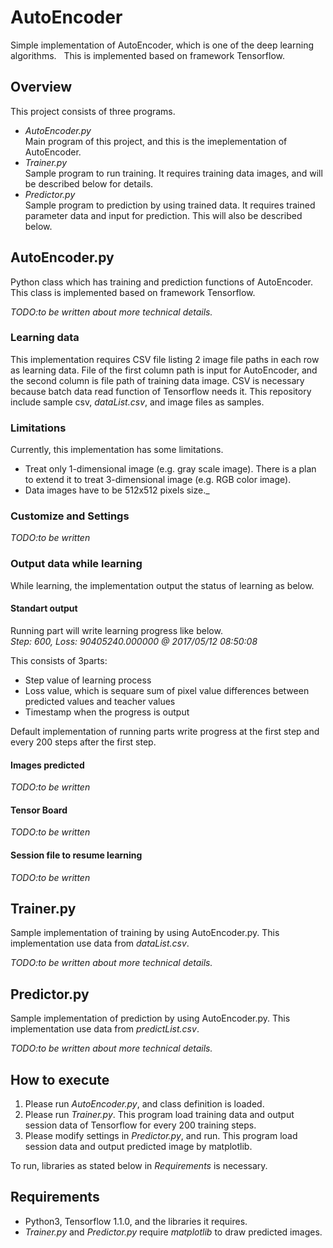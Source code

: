 # AutoEncoder
Simple implementation of AutoEncoder, which is one of the deep learning algorithms.  
This is implemented based on framework Tensorflow.

## Overview
This project consists of three programs.

* _AutoEncoder.py_  
    Main program of this project, and this is the imeplementation of AutoEncoder. 
* _Trainer.py_  
    Sample program to run training. It requires training data images, and will be described below for details.
* _Predictor.py_  
    Sample program to prediction by using trained data. It requires trained parameter data and input for prediction. This will also be described below.

## AutoEncoder.py
Python class which has training and prediction functions of AutoEncoder.  
This class is implemented based on framework Tensorflow.

_TODO:to be written about more technical details._

### Learning data
This implementation requires CSV file listing 2 image file paths in each row as learning data.
File of the first column path is input for AutoEncoder, and the second column is file path of training data image.
CSV is necessary because batch data read function of Tensorflow needs it.
This repository include sample csv, _dataList.csv_, and image files as samples.
  
### Limitations
Currently, this implementation has some limitations.
  
* Treat only 1-dimensional image (e.g. gray scale image).
  There is a plan to extend it to treat 3-dimensional image (e.g. RGB color image).
* Data images have to be 512x512 pixels size._

### Customize and Settings
_TODO:to be written_

### Output data while learning
While learning, the implementation output the status of learning as below.

#### Standart output
Running part will write learning progress like below.  
_Step: 600, Loss: 90405240.000000 @ 2017/05/12 08:50:08_

This consists of 3parts:  
* Step value of learning process
* Loss value, which is sequare sum of pixel value differences between predicted values and teacher values
* Timestamp when the progress is output  
  
Default implementation of running parts write progress at the first step and every 200 steps after the first step.

#### Images predicted
_TODO:to be written_

#### Tensor Board
_TODO:to be written_

#### Session file to resume learning
_TODO:to be written_

## Trainer.py
Sample implementation of training by using AutoEncoder.py.
This implementation use data from  _dataList.csv_.  

_TODO:to be written about more technical details._

## Predictor.py
Sample implementation of prediction by using AutoEncoder.py.
This implementation use data from  _predictList.csv_.  

_TODO:to be written about more technical details._


## How to execute
1. Please run _AutoEncoder.py_, and class definition is loaded.<br>
2. Please run _Trainer.py_. This program load training data and output session data of Tensorflow for every 200 training steps.
3. Please modify settings in _Predictor.py_, and run. This program load session data and output predicted image by matplotlib.

To run, libraries as stated below in _Requirements_ is necessary.

## Requirements
* Python3, Tensorflow 1.1.0, and the libraries it requires.
* _Trainer.py_ and _Predictor.py_ require _matplotlib_ to draw predicted images.
